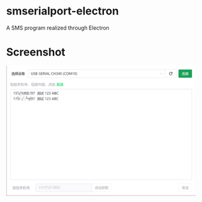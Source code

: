 # smserialport-electron

A SMS program realized through Electron

# Screenshot

![](images/app.png)

